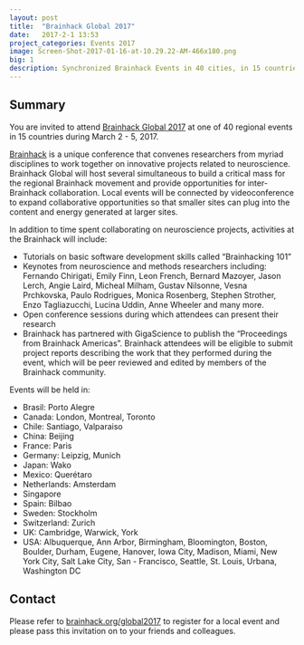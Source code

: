 ```yaml
---
layout: post
title:  "Brainhack Global 2017"
date:   2017-2-1 13:53
project_categories: Events 2017
image: Screen-Shot-2017-01-16-at-10.29.22-AM-466x180.png
big: 1
description: Synchronized Brainhack Events in 40 cities, in 15 countries, on 4 continents.
---
```

## Summary
You are invited to attend [Brainhack Global 2017](http://brainhack.org/global2017) at one of 40 regional events in 15 countries during March 2 - 5, 2017.

[Brainhack](http://brainhack.org) is a unique conference that convenes researchers from myriad disciplines to work together on innovative projects related to neuroscience. Brainhack Global will host several simultaneous to build a critical mass for the regional Brainhack movement and provide opportunities for inter-Brainhack collaboration. Local events will be connected by videoconference to expand collaborative opportunities so that smaller sites can plug into the content and energy generated at larger sites.

In addition to time spent collaborating on neuroscience projects, activities at the Brainhack will include:

- Tutorials on basic software development skills called “Brainhacking 101”
- Keynotes from neuroscience and methods researchers including: Fernando Chirigati, Emily Finn, Leon French, Bernard Mazoyer, Jason Lerch, Angie Laird, Micheal Milham, Gustav Nilsonne, Vesna Prchkovska, Paulo Rodrigues, Monica Rosenberg, Stephen Strother, Enzo Tagliazucchi, Lucina Uddin, Anne Wheeler and many more.
- Open conference sessions during which attendees can present their research
- Brainhack has partnered with GigaScience to publish the “Proceedings from Brainhack Americas”. Brainhack attendees will be eligible to submit project reports describing the work that they performed during the event, which will be peer reviewed and edited by members of the Brainhack community.

Events will be held in:

- Brasil: Porto Alegre
- Canada: London, Montreal, Toronto
- Chile: Santiago, Valparaiso
- China: Beijing
- France: Paris
- Germany: Leipzig, Munich
- Japan: Wako
- Mexico: Querétaro
- Netherlands: Amsterdam
- Singapore
- Spain: Bilbao
- Sweden: Stockholm
- Switzerland: Zurich
- UK: Cambridge, Warwick, York
- USA: Albuquerque, Ann Arbor, Birmingham, Bloomington, Boston, Boulder, Durham, Eugene, Hanover, Iowa City, Madison, Miami, New York City, Salt Lake City, San - Francisco, Seattle, St. Louis, Urbana, Washington DC


## Contact
Please refer to [brainhack.org/global2017](brainhack.org/global2017) to register for a local event and please pass this invitation on to your friends and colleagues.
